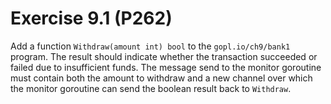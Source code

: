 # Exercise 9.1 (P262)

Add a function `Withdraw(amount int) bool` to the `gopl.io/ch9/bank1` program.
The result should indicate whether the transaction succeeded or failed due to insufficient funds.
The message send to the monitor goroutine must contain both the amount to withdraw and a new channel over which the monitor goroutine can send the boolean result back to `Withdraw`.
